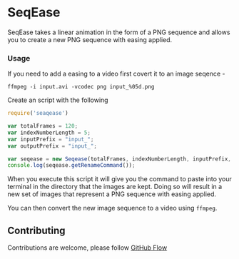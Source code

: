 # SeqEase

SeqEase takes a linear animation in the form of a PNG sequence and allows you to create a new PNG sequence with easing applied.

### Usage

If you need to add a easing to a video first covert it to an image seqence -

```
ffmpeg -i input.avi -vcodec png input_%05d.png
```

Create an script with the following

```javascript
require('seaqease')

var totalFrames = 120;
var indexNumberLength = 5;
var inputPrefix = "input_";
var outputPrefix = "input_";

var seqease = new Seqease(totalFrames, indexNumberLength, inputPrefix, outputPrefix);
console.log(seqease.getRenameCommand());
```

When you execute this script it will give you the command to paste into your terminal in the directory that the images are kept.
Doing so will result in a new set of images that represent a PNG sequence with easing applied.

You can then convert the new image sequence to a video using `ffmpeg`.

## Contributing

Contributions are welcome, please follow [GitHub Flow](https://guides.github.com/introduction/flow/index.html)
